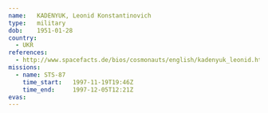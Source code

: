 ```yaml
---
name:	KADENYUK, Leonid Konstantinovich
type:	military
dob:	1951-01-28
country:
  - UKR
references:
  - http://www.spacefacts.de/bios/cosmonauts/english/kadenyuk_leonid.htm
missions:
  - name: STS-87
    time_start:   1997-11-19T19:46Z
    time_end:     1997-12-05T12:21Z
evas:
---
```

